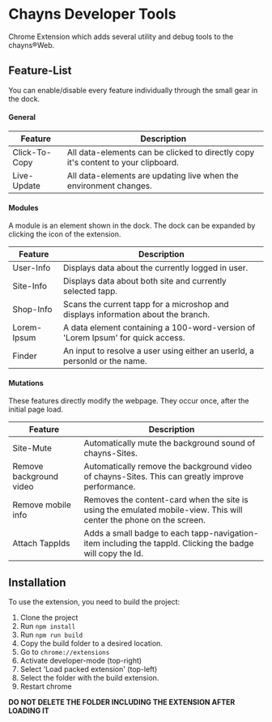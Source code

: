 # Chayns Developer Tools # 

Chrome Extension which adds several utility and debug tools to the chayns®Web.

## Feature-List ##

You can enable/disable every feature individually through the small gear in the dock.

#### General ####

| Feature       | Description |
|---------------|-------------|
| Click-To-Copy | All data-elements can be clicked to directly copy it's content to your clipboard. |
| Live-Update   | All data-elements are updating live when the environment changes. |

#### Modules ####

A module is an element shown in the dock. The dock can be expanded by clicking the icon of the extension.

| Feature     | Description |
|-------------|-------------|
| User-Info   | Displays data about the currently logged in user. |
| Site-Info   | Displays data about both site and currently selected tapp. |
| Shop-Info   | Scans the current tapp for a microshop and displays information about the branch. |
| Lorem-Ipsum | A data element containing a 100-word-version of 'Lorem Ipsum' for quick access. |
| Finder      | An input to resolve a user using either an userId, a personId or the name. |

#### Mutations ####

These features directly modify the webpage. They occur once, after the initial page load.

| Feature     | Description |
|-------------|-------------|
| Site-Mute | Automatically mute the background sound of chayns-Sites. |
| Remove background video | Automatically remove the background video of chayns-Sites. This can greatly improve performance. |
| Remove mobile info | Removes the content-card when the site is using the emulated mobile-view. This will center the phone on the screen. |
| Attach TappIds | Adds a small badge to each tapp-navigation-item including the tappId. Clicking the badge will copy the Id. |

## Installation ##

To use the extension, you need to build the project:

1. Clone the project 
2. Run `npm install`
3. Run `npm run build`
4. Copy the build folder to a desired location.
5. Go to `chrome://extensions`
6. Activate developer-mode (top-right)
7. Select 'Load packed extension' (top-left)
8. Select the folder with the build extension.
9. Restart chrome

__DO NOT DELETE THE FOLDER INCLUDING THE EXTENSION AFTER LOADING IT__
